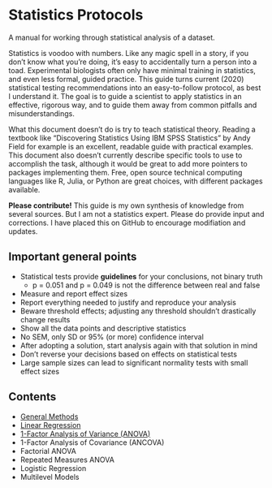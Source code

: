 # Statistics Protocols
A manual for working through statistical analysis of a dataset.

Statistics is voodoo with numbers. Like any magic spell in a story, if you don’t know what you’re doing, it’s easy to accidentally turn a person into a toad. Experimental biologists often only have minimal training in statistics, and even less formal, guided practice. This guide turns current (2020) statistical testing recommendations into an easy-to-follow protocol, as best I understand it. The goal is to guide a scientist to apply statistics in an effective, rigorous way, and to guide them away from common pitfalls and misunderstandings.

What this document doesn’t do is try to teach statistical theory. Reading a textbook like “Discovering Statistics Using IBM SPSS Statistics” by Andy Field for example is an excellent, readable guide with practical examples. This document also doesn’t currently describe specific tools to use to accomplish the task, although it would be great to add more pointers to packages implementing them. Free, open source technical computing languages like R, Julia, or Python are great choices, with different packages available.

**Please contribute!** This guide is my own synthesis of knowledge from several sources. But I am not a statistics expert. Please do provide input and corrections. I have placed this on GitHub to encourage modifiation and updates.

Important general points
------------------------
- Statistical tests provide **guidelines** for your conclusions, not binary truth
    - p = 0.051 and p = 0.049 is not the difference between real and false
- Measure and report effect sizes
- Report everything needed to justify and reproduce your analysis
- Beware threshold effects; adjusting any threshold shouldn’t drastically change results
- Show all the data points and descriptive statistics
- No SEM, only SD or 95% (or more) confidence interval
- After adopting a solution, start analysis again with that solution in mind
- Don’t reverse your decisions based on effects on statistical tests
- Large sample sizes can lead to significant normality tests with small effect sizes

Contents
--------
- [General Methods](https://github.com/BioTurboNick/StatisticsProtocols/blob/master/General%20Methods.md)
- [Linear Regression](https://github.com/BioTurboNick/StatisticsProtocols/blob/master/Linear%20Regression.md)
- [1-Factor Analysis of Variance (ANOVA)](https://github.com/BioTurboNick/StatisticsProtocols/blob/master/1-Factor%20ANOVA.md)
- 1-Factor Analysis of Covariance (ANCOVA)
- Factorial ANOVA
- Repeated Measures ANOVA
- Logistic Regression
- Multilevel Models
